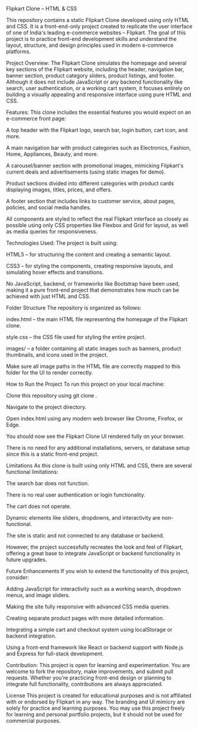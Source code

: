 Flipkart Clone – HTML & CSS

This repository contains a static Flipkart Clone developed using only HTML and CSS. It is a front-end-only project created to replicate the user interface of one of India's leading e-commerce websites – Flipkart. The goal of this project is to practice front-end development skills and understand the layout, structure, and design principles used in modern e-commerce platforms.

Project Overview:
The Flipkart Clone simulates the homepage and several key sections of the Flipkart website, including the header, navigation bar, banner section, product category sliders, product listings, and footer. Although it does not include JavaScript or any backend functionality like search, user authentication, or a working cart system, it focuses entirely on building a visually appealing and responsive interface using pure HTML and CSS.

Features:
This clone includes the essential features you would expect on an e-commerce front page:

A top header with the Flipkart logo, search bar, login button, cart icon, and more.

A main navigation bar with product categories such as Electronics, Fashion, Home, Appliances, Beauty, and more.

A carousel/banner section with promotional images, mimicking Flipkart's current deals and advertisements (using static images for demo).

Product sections divided into different categories with product cards displaying images, titles, prices, and offers.

A footer section that includes links to customer service, about pages, policies, and social media handles.

All components are styled to reflect the real Flipkart interface as closely as possible using only CSS properties like Flexbox and Grid for layout, as well as media queries for responsiveness.

Technologies Used:
The project is built using:

HTML5 – for structuring the content and creating a semantic layout.

CSS3 – for styling the components, creating responsive layouts, and simulating hover effects and transitions.

No JavaScript, backend, or frameworks like Bootstrap have been used, making it a pure front-end project that demonstrates how much can be achieved with just HTML and CSS.

Folder Structure
The repository is organized as follows:

index.html – the main HTML file representing the homepage of the Flipkart clone.

style.css – the CSS file used for styling the entire project.

images/ – a folder containing all static images such as banners, product thumbnails, and icons used in the project.

Make sure all image paths in the HTML file are correctly mapped to this folder for the UI to render correctly.

How to Run the Project
To run this project on your local machine:

Clone this repository using git clone <repository-url>.

Navigate to the project directory.

Open index.html using any modern web browser like Chrome, Firefox, or Edge.

You should now see the Flipkart Clone UI rendered fully on your browser.

There is no need for any additional installations, servers, or database setup since this is a static front-end project.

Limitations
As this clone is built using only HTML and CSS, there are several functional limitations:

The search bar does not function.

There is no real user authentication or login functionality.

The cart does not operate.

Dynamic elements like sliders, dropdowns, and interactivity are non-functional.

The site is static and not connected to any database or backend.

However, the project successfully recreates the look and feel of Flipkart, offering a great base to integrate JavaScript or backend functionality in future upgrades.

Future Enhancements
If you wish to extend the functionality of this project, consider:

Adding JavaScript for interactivity such as a working search, dropdown menus, and image sliders.

Making the site fully responsive with advanced CSS media queries.

Creating separate product pages with more detailed information.

Integrating a simple cart and checkout system using localStorage or backend integration.

Using a front-end framework like React or backend support with Node.js and Express for full-stack development.

Contribution:
This project is open for learning and experimentation. You are welcome to fork the repository, make improvements, and submit pull requests. Whether you're practicing front-end design or planning to integrate full functionality, contributions are always appreciated.

License
This project is created for educational purposes and is not affiliated with or endorsed by Flipkart in any way. The branding and UI mimicry are solely for practice and learning purposes. You may use this project freely for learning and personal portfolio projects, but it should not be used for commercial purposes.
